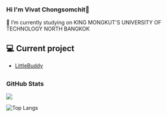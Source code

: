 ### Hi I'm Vivat Chongsomchit👋
🔭 I’m currently studying on KING MONGKUT'S UNIVERSITY OF TECHNOLOGY NORTH BANGKOK

<!--
**mostvivat/mostvivat** is a ✨ _special_ ✨ repository because its `README.md` (this file) appears on your GitHub profile.

Here are some ideas to get you started:

- 🔭 I’m currently working on ...
- 🌱 I’m currently learning ...
- 👯 I’m looking to collaborate on ...
- 🤔 I’m looking for help with ...
- 💬 Ask me about ...
- 📫 How to reach me: ...
- 😄 Pronouns: ...
- ⚡ Fun fact: ...
-->







## 💻 Current project
- [LittleBuddy](#)





## <h3 align="left">GitHub Stats</h3>

<a href="">
  <img align="centre" src="https://github-readme-stats.vercel.app/api?username=mostvivat&count_private=true&include_all_commits=true&show_icons=true&title_color=007bff&text_color=e7e7e7&icon_color=007bff&bg_color=171c28" />
<a />
  
![Top Langs](https://github-readme-stats.vercel.app/api/top-langs/?username=mostvivat&layout=compact&title_color=007bff&text_color=e7e7e7&icon_color=007bff&bg_color=171c28)
  
